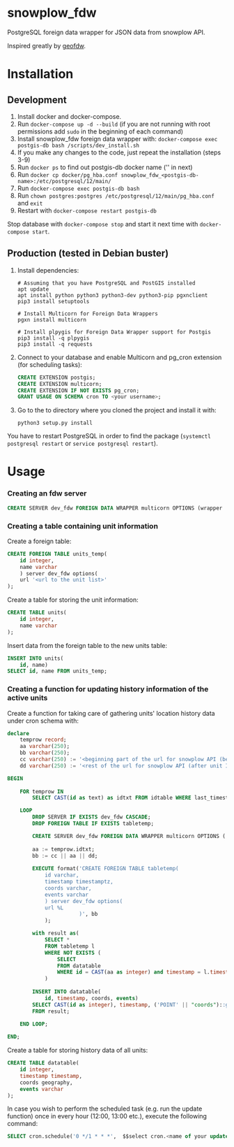 # snowplow_fdw

PostgreSQL foreign data wrapper for JSON data from snowplow API.

Inspired greatly by [geofdw](https://github.com/bosth/geofdw).

# Installation

## Development

1. Install docker and docker-compose.
2. Run `docker-compose up -d --build` (if you are not running with root permissions add `sudo` in the beginning of each command)
3. Install snowplow_fdw foreign data wrapper with: `docker-compose exec postgis-db bash /scripts/dev_install.sh`
4. If you make any changes to the code, just repeat the installation (steps 3-9)
5. Run `docker ps` to find out postgis-db docker name ('<postgis-db-name>' in next)
6. Run `docker cp docker/pg_hba.conf snowplow_fdw_<postgis-db-name>:/etc/postgresql/12/main/`
7. Run `docker-compose exec postgis-db bash`
8. Run `chown postgres:postgres /etc/postgresql/12/main/pg_hba.conf` and `exit`
9. Restart with `docker-compose restart postgis-db`

Stop database with `docker-compose stop` and start it next time with `docker-compose start`.

## Production (tested in Debian buster)

1. Install dependencies:
    ```shell script
    # Assuming that you have PostgreSQL and PostGIS installed 
    apt update
    apt install python python3 python3-dev python3-pip pgxnclient
    pip3 install setuptools
    
    # Install Multicorn for Foreign Data Wrappers
    pgxn install multicorn

    # Install plpygis for Foreign Data Wrapper support for Postgis
    pip3 install -q plpygis
    pip3 install -q requests
    ```

2. Connect to your database and enable Multicorn and pg_cron extension (for scheduling tasks):
    ```sql
    CREATE EXTENSION postgis;
    CREATE EXTENSION multicorn;
    CREATE EXTENSION IF NOT EXISTS pg_cron;
    GRANT USAGE ON SCHEMA cron TO <your username>;
    ```

3. Go to the to directory where you cloned the project and install it with:
    ```shell script
    python3 setup.py install
    ```

You have to restart PostgreSQL in order to find the package (`systemctl postgresql restart` or `service postgresql restart`).

# Usage

### Creating an fdw server

```sql
CREATE SERVER dev_fdw FOREIGN DATA WRAPPER multicorn OPTIONS (wrapper 'snowplowfdw.SnowplowForeignDataWrapper');
```

### Creating a table containing unit information

Create a foreign table:
```sql
CREATE FOREIGN TABLE units_temp(
    id integer,
    name varchar
    ) server dev_fdw options(
    url '<url to the unit list>'
);
```

Create a table for storing the unit information:
```sql
CREATE TABLE units(
    id integer,
    name varchar
);
```

Insert data from the foreign table to the new units table:
```sql
INSERT INTO units(
    id, name)
SELECT id, name FROM units_temp;
```

### Creating a function for updating history information of the active units

Create a function for taking care of gathering units' location history data under cron schema with:
```sql
declare
    temprow record;
    aa varchar(250);
    bb varchar(250);
    cc varchar(250) := '<beginning part of the url for snowplow API (before unit ID)>';
    dd varchar(250) := '<rest of the url for snowplow API (after unit ID)>';

BEGIN
	
	FOR temprow IN
		SELECT CAST(id as text) as idtxt FROM idtable WHERE last_timestamp >= current_timestamp at time zone '<any time zone>' - interval '<any time interval>'

	LOOP
		DROP SERVER IF EXISTS dev_fdw CASCADE;
		DROP FOREIGN TABLE IF EXISTS tabletemp;

		CREATE SERVER dev_fdw FOREIGN DATA WRAPPER multicorn OPTIONS ( wrapper 'snowplowfdw.SnowplowForeignDataWrapper' );
		
		aa := temprow.idtxt;
		bb := cc || aa || dd;
		
		EXECUTE format('CREATE FOREIGN TABLE tabletemp(
			id varchar,
			timestamp timestamptz,
			coords varchar,
			events varchar
			) server dev_fdw options(
			url %L
					   )', bb
			);

		with result as(
			SELECT *
			FROM tabletemp l
			WHERE NOT EXISTS (
				SELECT
				FROM datatable
				WHERE id = CAST(aa as integer) and timestamp = l.timestamp)
			)
		
		INSERT INTO datatable(
			id, timestamp, coords, events)
		SELECT CAST(id as integer), timestamp, ('POINT' || "coords")::geography, CAST(TRIM(CAST("events" as text),'['']') as text)
		FROM result;
	
	END LOOP;

END;
```

Create a table for storing history data of all units:
```sql
CREATE TABLE datatable(
    id integer,
    timestamp timestamp,
    coords geography,
    events varchar
);
```

In case you wish to perform the scheduled task (e.g. run the update function) once in every hour (12:00, 13:00 etc.), execute the following command:
```sql
SELECT cron.schedule('0 */1 * * *',  $$select cron.<name of your update function>()$$);
```
